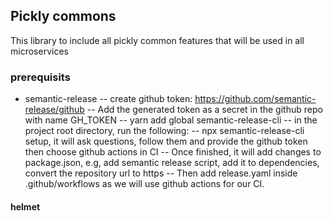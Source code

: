 
## Pickly commons

This library to include all pickly common features that will be used in all microservices

### prerequisits

- semantic-release
    -- create github token: https://github.com/semantic-release/github
    -- Add the generated token as a secret in the github repo with name GH_TOKEN
    -- yarn add global semantic-release-cli
    -- in the project root directory, run the following:
    -- npx semantic-release-cli setup, it will ask questions, follow them and provide the github token then choose github actions in CI
    -- Once finished, it will add changes to package.json, e.g, add semantic release script, add it to dependencies, convert the repository url to https 
    -- Then add release.yaml inside .github/workflows as we will use github actions for our CI. 
#### helmet
